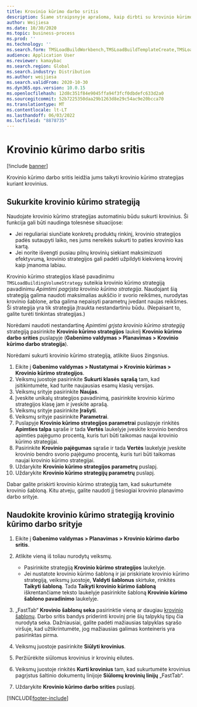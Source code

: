 ```yaml
---
title: Krovinio kūrimo darbo sritis
description: Šiame straipsnyje aprašoma, kaip dirbti su krovinio kūrimo darbo vieta.
author: Weijiesa
ms.date: 10/30/2020
ms.topic: business-process
ms.prod: ''
ms.technology: ''
ms.search.form: TMSLoadBuildWorkbench,TMSLoadBuildTemplateCreate,TMSLoadBuildStrategy,TMSLoadBuildTemplateApply
audience: Application User
ms.reviewer: kamaybac
ms.search.region: Global
ms.search.industry: Distribution
ms.author: weijiesa
ms.search.validFrom: 2020-10-30
ms.dyn365.ops.version: 10.0.15
ms.openlocfilehash: 12d8c351f84e9045ffa94f3fcf0dbdefc633d2a0
ms.sourcegitcommit: 52b7225350daa29b1263d8e29c54ac9e20bcca70
ms.translationtype: MT
ms.contentlocale: lt-LT
ms.lasthandoff: 06/03/2022
ms.locfileid: "8878735"
---
```

# <a name="load-building-workbench"></a>Krovinio kūrimo darbo sritis

[!include [banner](../../includes/banner.md)]

Krovinio kūrimo darbo sritis leidžia jums taikyti krovinio kūrimo strategijas kuriant krovinius.

## <a name="create-a-load-building-strategy"></a>Sukurkite krovinio kūrimo strategiją

Naudojate krovinio kūrimo strategijas automatiniu būdu sukurti krovinius. Ši funkcija gali būti naudinga tolesnėse situacijose:

- Jei reguliariai siunčiate konkretų produktų rinkinį, krovinio strategijos padės sutaupyti laiko, nes jums nereikės sukurti to paties krovinio kas kartą.
- Jei norite išvengti pusiau pilnų krovinių siekiant maksimizuoti efektyvumą, krovinio strategijos gali padėti užpildyti kiekvieną krovinį kaip įmanoma labiau.

Krovinio kūrimo strategijos klasė pavadinimu `TMSLoadBuildingVolumeStrategy` suteikia krovinio kūrimo strategiją pavadinimu *Apimtimi pagrįsta krovinio kūrimo strategija*. Naudojant šią strategiją galima naudoti maksimalias aukščio ir svorio reikšmes, nurodytas krovinio šablone, arba galima nepaisyti parametrų įvedant naujas reikšmes. Ši strategija yra tik strategija įtraukta nestandartiniu būdu. (Nepaisant to, galite turėti tinkintas strategijas.)

Norėdami naudoti nestandartinę *Apimtimi grįsta krovinio kūrimo strategiją* strategiją pasirinkite **Krovinio kūrimo strategijos** laukelį **Krovinio kūrimo darbo srities** puslapyje (**Gabenimo valdymas &gt; Planavimas &gt; Krovinio kūrimo darbo strategija**).

Norėdami sukurti krovinio kūrimo strategiją, atlikite šiuos žingsnius.

1. Eikite į **Gabenimo valdymas &gt; Nustatymai &gt; Krovinio kūrimas &gt; Krovinio kūrimo strategijos**.
1. Veiksmų juostoje pasirinkite **Sukurti klasės sąrašą** tam, kad įsitikintumėte, kad turite naujausias esamų klasių versijas.
1. Veiksmų srityje pasirinkite **Naujas**.
1. Įveskite unikalų strategijos pavadinimą, pasirinkite krovinio kūrimo strategijos klasę jam ir įveskite aprašą.
1. Veiksmų srityje pasirinkite **Įrašyti**.
1. Veiksmų srityje pasirinkite **Parametrai**.
1. Puslapyje **Krovinio kūrimo strategijos parametrai** puslapyje rinkitės **Apimties talpa** sąraše ir tada **Vertės** laukelyje įveskite krovinio bendros apimties pajėgumo procentą, kuris turi būti taikomas naujai krovinio kūrimo strategijai.
1. Pasirinkite **Krovinio pajėgumas** sąraše ir tada **Vertės** laukelyje įveskite krovinio bendro svorio pajėgumo procentą, kuris turi būti taikomas naujai krovinio kūrimo strategijai.
1. Uždarykite **Krovinio kūrimo strategijos parametrų** puslapį.
1. Uždarykite **Krovinio kūrimo strategijų parametrų** puslapį.

Dabar galite priskirti krovinio kūrimo strategiją tam, kad sukurtumėte krovinio šabloną. Kitu atveju, galite naudoti jį tiesiogiai krovinio planavimo darbo srityje.

## <a name="use-a-load-building-strategy-in-the-load-building-workbench"></a>Naudokite krovinio kūrimo strategiją krovinio kūrimo darbo srityje

1. Eikite į **Gabenimo valdymas &gt; Planavimas &gt; Krovinio kūrimo darbo sritis**.
1. Atlikite vieną iš toliau nurodytų veiksmų.

    - Pasirinkite strategiją **Krovinio kūrimo strategijos** laukelyje.
    - Jei nustatote krovinio kūrimo šabloną ir jai priskiriate krovinio kūrimo strategiją, veiksmų juostoje, **Valdyti šablonus** skirtuke, rinkitės **Taikyti šabloną**. Tada **Taikyti krovinio kūrimo šabloną** iškrentančiame teksto laukelyje pasirinkite šabloną **Krovinio kūrimo šablono pavadinimo** laukelyje.

1. „FastTab“ **Krovinio šablonų seka** pasirinktie vieną ar daugiau [krovinio šablonų](load-template.md). Darbo sritis bandys priderinti krovinį prie šių talpyklų tipų čia nurodyta seka. Dažniausiai, galite padėti mažiausias talpyklas sąrašo viršuje, kad užtikrintumėte, jog mažiausias galimas konteineris yra pasirinktas pirma.
1. Veiksmų juostoje pasirinkite **Siūlyti krovinius**.
1. Peržiūrėkite siūlomus krovinius ir krovinių eilutes.
1. Veiksmų juostoje rinkitės **Kurti krovinius** tam, kad sukurtumėte krovinius pagrįstus šaltinio dokumentų linijoje **Siūlomų krovinių linijų** „FastTab“.
1. Uždarykite **Krovinio kūrimo darbo srities** puslapį.


[!INCLUDE[footer-include](../../../includes/footer-banner.md)]